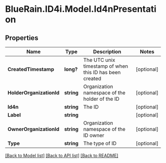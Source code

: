 # BlueRain.ID4i.Model.Id4nPresentation
## Properties

Name | Type | Description | Notes
------------ | ------------- | ------------- | -------------
**CreatedTimestamp** | **long?** | The UTC unix timestamp of when this ID has been created | [optional] 
**HolderOrganizationId** | **string** | Organization namespace of the holder of the ID | [optional] 
**Id4n** | **string** | The ID | [optional] 
**Label** | **string** |  | [optional] 
**OwnerOrganizationId** | **string** | Organization namespace of the ID owner | [optional] 
**Type** | **string** | The type of ID | [optional] 

[[Back to Model list]](../README.md#documentation-for-models) [[Back to API list]](../README.md#documentation-for-api-endpoints) [[Back to README]](../README.md)

